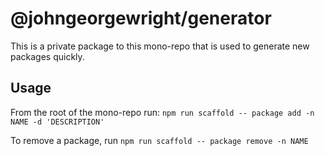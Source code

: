 # @johngeorgewright/generator

This is a private package to this mono-repo that is used to generate new packages quickly.

## Usage

From the root of the mono-repo run: `npm run scaffold -- package add -n NAME -d 'DESCRIPTION'`

To remove a package, run `npm run scaffold -- package remove -n NAME`
